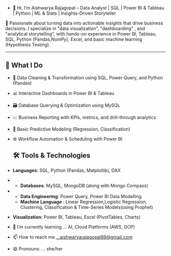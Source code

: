 - 👋 Hi, I’m Aishwarya Rajagopal – Data Analyst | SQL | Power BI & Tableau | Python | ML & Stats  | Insights-Driven Storyteller

🎯 Passionate about turning data into actionable insights that drive business decisions. 
        I specialize in "data visualization", "dashboarding" , and "analytical storytelling", with hands-on experience in Power BI, Tableau, SQL, Python (Pandas,NumPy), Excel, and 
basic machine learning (Hypothesis Testing).

---
## 💼 What I Do
- 🧩 Data Cleaning & Transformation using SQL, Power Query, and Python (Pandas)
- 📊 Interactive Dashboards in Power BI & Tableau
- 🗃️ Database Querying & Optimization using MySQL
- 📈 Business Reporting with KPIs, metrics, and drill-through analytics
- 🧠 Basic Predictive Modeling (Regression, Classification)
- ⚙️ Workflow Automation & Scheduling with Power BI

  ## 🛠️ Tools & Technologies
- **Languages**: SQL, Python (Pandas, Matplotlib), DAX
- - **Databases**: MySQL, MongoDB (along with Mongo Compass)
- - **Data Engineering**: Power Query, Power BI Data Modelling
  - **Machine Language** : Linear Regression,Logistic Regression, Clustering, Classification & Time-Series Models(using Prophet)
- **Visualization**: Power BI, Tableau, Excel (PivotTables, Charts)




- 🌱 I’m currently learning ... AI, Cloud Platforms (AWS, GCP)

- 📫 How to reach me ...aishwaryarajagopal89@gmail.com
- 😄 Pronouns: ... she/her


<!---
Aishwarya-Rajagopal/Aishwarya-Rajagopal is a ✨ special ✨ repository because its `README.md` (this file) appears on your GitHub profile.
You can click the Preview link to take a look at your changes.
--->

